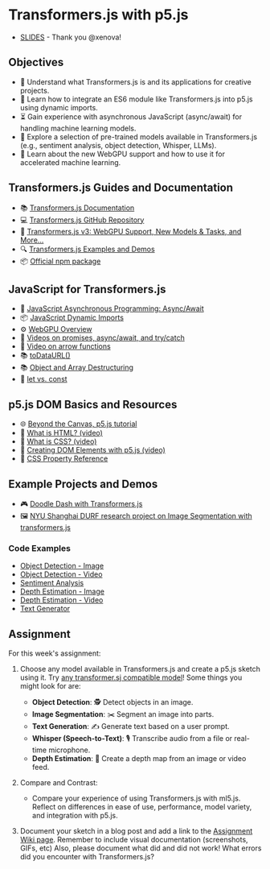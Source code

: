 # Transformers.js with p5.js

- [SLIDES](https://docs.google.com/presentation/d/1FTKmN9ZWyrBjQyp6-osPyvLzKiXqjqCSZvb0-FIqme0/edit?usp=sharing) - Thank you @xenova!

## Objectives

- 🎯 Understand what Transformers.js is and its applications for creative projects.
- 🔌 Learn how to integrate an ES6 module like Transformers.js into p5.js using dynamic imports.
- ⏳ Gain experience with asynchronous JavaScript (async/await) for handling machine learning models.
- 🤖 Explore a selection of pre-trained models available in Transformers.js (e.g., sentiment analysis, object detection, Whisper, LLMs).
- 🚀 Learn about the new WebGPU support and how to use it for accelerated machine learning.

## Transformers.js Guides and Documentation

- 📚 [Transformers.js Documentation](https://huggingface.co/docs/transformers.js/)
- 💻 [Transformers.js GitHub Repository](https://github.com/huggingface/transformers.js)
- 📰 [Transformers.js v3: WebGPU Support, New Models & Tasks, and More…](https://huggingface.co/blog/transformersjs-v3)
- 🔍 [Transformers.js Examples and Demos](https://github.com/huggingface/transformers.js-examples)
- 📦 [Official npm package](https://www.npmjs.com/package/@huggingface/transformers)

## JavaScript for Transformers.js

- 🔄 [JavaScript Asynchronous Programming: Async/Await](https://developer.mozilla.org/en-US/docs/Learn/JavaScript/Asynchronous/Async_await)
- 📦 [JavaScript Dynamic Imports](https://developer.mozilla.org/en-US/docs/Web/JavaScript/Reference/Statements/import)
- ⚙️ [WebGPU Overview](https://developer.mozilla.org/en-US/docs/Web/API/WebGPU_API)
- 🚂 [Videos on promises, async/await, and try/catch](https://www.youtube.com/playlist?list=PLRqwX-V7Uu6bKLPQvPRNNE65kBL62mVfx)
- 🚂 [Video on arrow functions](https://youtu.be/mrYMzpbFz18)
- 📚 [toDataURL()](https://developer.mozilla.org/en-US/docs/Web/API/HTMLCanvasElement/toDataURL)
- 📚 [Object and Array Destructuring](https://developer.mozilla.org/en-US/docs/Web/JavaScript/Reference/Operators/Destructuring_assignment)
- 🚂 [let vs. const](https://youtu.be/2iLVFyYwyRA)

## p5.js DOM Basics and Resources

- 🌐 [Beyond the Canvas, p5.js tutorial](https://github.com/processing/p5.js/wiki/Beyond-the-canvas)
- 🚂 [What is HTML? (video)](https://youtu.be/URSH0QpxKo8?list=PLRqwX-V7Uu6bI1SlcCRfLH79HZrFAtBvX)
- 🚂 [What is CSS? (video)](https://youtu.be/zGL8q8iQSQw?list=PLRqwX-V7Uu6bI1SlcCRfLH79HZrFAtBvX)
- 🚂 [Creating DOM Elements with p5.js (video)](https://youtu.be/lAtoaRz78I4?list=PLRqwX-V7Uu6Zy51Q-x9tMWIv9cueOFTFA)
- 🎨 [CSS Property Reference](http://www.blooberry.com/indexdot/css/propindex/all.htm)

## Example Projects and Demos

- 🎮 [Doodle Dash with Transformers.js](https://huggingface.co/blog/ml-web-games)
- 🖼️ [NYU Shanghai DURF research project on Image Segmentation with transformers.js](https://github.com/ml5js/ml5-extra-imagesegmentation)

### Code Examples

- [Object Detection - Image](https://editor.p5js.org/ima_ml/sketches/LtppKXu-W)
- [Object Detection - Video](https://editor.p5js.org/ima_ml/sketches/8LsV70u0O)
- [Sentiment Analysis](https://editor.p5js.org/ima_ml/sketches/z9bNnHDh7)
- [Depth Estimation - Image](https://editor.p5js.org/ima_ml/sketches/tGyF87f59)
- [Depth Estimation - Video](https://editor.p5js.org/ima_ml/sketches/pt4HxyyIk)
- [Text Generator](https://editor.p5js.org/ima_ml/sketches/ISIVwlcK9)

## Assignment

For this week's assignment:

1. Choose any model available in Transformers.js and create a p5.js sketch using it. Try [any transformer.sj compatible model](https://huggingface.co/models?library=transformers.js&sort=trending)! Some things you might look for are:

   - **Object Detection**: 🕵️ Detect objects in an image.
   - **Image Segmentation**: ✂️ Segment an image into parts.
   - **Text Generation**: ✍️ Generate text based on a user prompt.
   - **Whisper (Speech-to-Text)**: 🎙️ Transcribe audio from a file or real-time microphone.
   - **Depth Estimation**: 📏 Create a depth map from an image or video feed.

2. Compare and Contrast:

   - Compare your experience of using Transformers.js with ml5.js. Reflect on differences in ease of use, performance, model variety, and integration with p5.js.

3. Document your sketch in a blog post and add a link to the [Assignment Wiki page](https://github.com/ml5js/Intro-ML-Arts-IMA-F25/wiki/Assignment-5). Remember to include visual documentation (screenshots, GIFs, etc) Also, please document what did and did not work! What errors did you encounter with Transformers.js?
